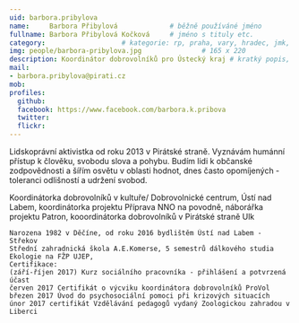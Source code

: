```yaml
---
uid: barbora.pribylova
name:     Barbora Přibylová      		# běžně používáné jméno
fullname: Barbora Přibylová Kočková		# jméno s tituly etc.
category:					# kategorie: rp, praha, vary, hradec, jmk, senat
img: people/barbora-pribylova.jpg           	# 165 x 220
description: Koordinátor dobrovolníků pro Ústecký kraj # kratký popis, max 160 znaků
mail:
- barbora.pribylova@pirati.cz
mob: 
profiles:
  github:
  facebook: https://www.facebook.com/barbora.k.pribova
  twitter:
  flickr:
---
```


Lidskoprávní aktivistka od roku 2013 v Pirátské straně. Vyznávám humánní přístup k člověku, svobodu slova a pohybu. Budím lidi k občanské zodpovědnosti a šířím osvětu v oblasti hodnot, dnes často opomíjených - toleranci odlišností a udržení svobod.

Koordinátorka dobrovolníků v kultuře/ Dobrovolnické centrum, Ústí nad Labem, koordinátorka projektu Příprava NNO na povodně, náborářka projektu Patron, kooordinátorka dobrovolníků v Pirátské straně Ulk

    Narozena 1982 v Děčíne, od roku 2016 bydlištěm Ústí nad Labem - Střekov
    Střední zahradnická škola A.E.Komerse, 5 semestrů dálkového studia Ekologie na FŽP UJEP,
    Certifikace:
    (září-říjen 2017) Kurz sociálního pracovníka - přihlášení a potvrzená účast
    červen 2017 Certifikát o výcviku koordinátora dobrovolníků ProVol
    březen 2017 Úvod do psychosociální pomoci při krizových situacích
    únor 2017 certifikát Vzdělávání pedagogů vydaný Zoologickou zahradou v Liberci

